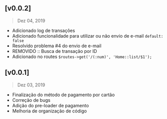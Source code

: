 ## [v0.0.2]
> Dez 04, 2019

- Adicionado log de transações
- Adicionado funcionalidade para utilizar ou não envio de e-mail `default: false`
- Resolvido problema #4 do envio de e-mail
- REMOVIDO :: Busca de transação por ID 
- Adicionado no routes `$routes->get('/(:num)', 'Home::list/$1');`

## [v0.0.1]
> Dez 03, 2019

- Finalização do método de pagamento por cartão
- Correção de bugs
- Adição do pre-loader de pagamento
- Melhoria de organização de código
